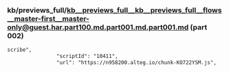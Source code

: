 ### kb/previews_full/kb__previews_full__kb__previews_full__flows__master-first__master-only@guest.har.part100.md.part001.md.part001.md (part 002)

```md
scribe",
                "scriptId": "10411",
                "url": "https://n958200.alteg.io/chunk-KO722YSM.js",
        
```

```
